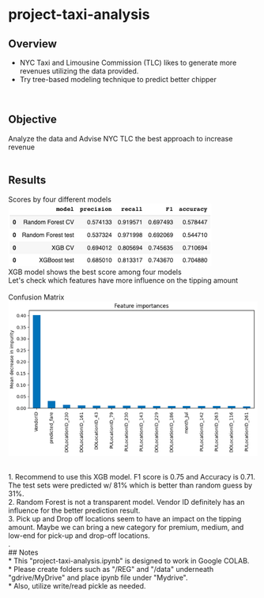 # project-taxi-analysis

## Overview<br>
* NYC Taxi and Limousine Commission (TLC) likes to generate more revenues utilizing the data provided.<br>
* Try tree-based modeling technique to predict better chipper<br>
<br>

## Objective<br>
  Analyze the data and Advise NYC TLC the best approach to increase revenue<br>
<br>
## Results<br>
Scores by four different models<br>
![table 1](/assets/table_1.png)<br>
XGB model shows the best score among four models<br>
Let's check which features have more influence on the tipping amount<br>
<br>
Confusion Matrix<br>
![graph 2](/assets/graph_2.png)<br>

<br>
1. Recommend to use this XGB model. F1 score is 0.75 and Accuracy is 0.71. The test sets were predicted w/ 81% which is better than random guess by 31%.<br>
2. Random Forest is not a transparent model. Vendor ID definitely has an influence for the better prediction result.<br>
3. Pick up and Drop off locations seem to have an impact on the tipping amount. Maybe we can bring a new category for premium, medium, and low-end for pick-up and drop-off locations.<br>
.<br>
## Notes<br>
* This "project-taxi-analysis.ipynb" is designed to work in Google COLAB.<br>
* Please create folders such as "/REG" and "/data" underneath "gdrive/MyDrive" and place ipynb file under "Mydrive".<br>
* Also, utilize write/read pickle as needed.<br>
<br>
